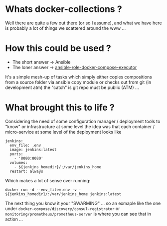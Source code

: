 Whats docker-collections ?
==========================

Well there are quite a few out there (or so I assume), and what we have here is
probably a lot of things we scattered around the www ...

How this could be used ?
========================

* The short answer -> Ansible
* The loner answer -> [ansible-role-docker-compose-executor](https://github.com/shelleg/ansible-role-docker-compose-executor)

It's a simple mesh-up of tasks which simply either copies compositions from a source folder via ansible copy module or checks out from git (in development atm) the "catch" is git repo must be public (ATM) ...

What brought this to life ?
===========================

Considering the need of some configuration manager / deployment tools to "know"
or infrastructure at some level the idea was that each container / micro-service at some level of the deployment looks like

    jenkins:
      env_file: .env
      image: jenkins:latest
      ports:
        - '8080:8080'
      volumes:
        - ${jenkins_homedir}/:/var/jenkins_home
      restart: always

Which makes a lot of sense over running:

    docker run -d --env_file=.env -v - ${jenkins_homedir}/:/var/jenkins_home jenkins:latest

The next thing you know it your "SWARMING" ... so an exmaple like the one under `docker-compose/discovery/consul-registrator` or `monitoring/prometheus/prometheus-server` is where you can see that in action ...
